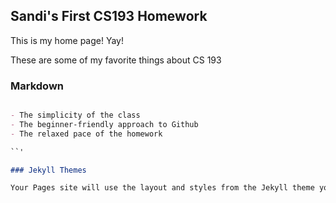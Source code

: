 ## Sandi's First CS193 Homework

This is my home page! Yay!

These are some of my favorite things about CS 193
### Markdown

```markdown

- The simplicity of the class
- The beginner-friendly approach to Github
- The relaxed pace of the homework

``'

### Jekyll Themes

Your Pages site will use the layout and styles from the Jekyll theme you have selected in your [repository settings](https://github.com/kalutes/CS193_Fall18_Lab1/settings). The name of this theme is saved in the Jekyll `_config.yml` configuration file.
